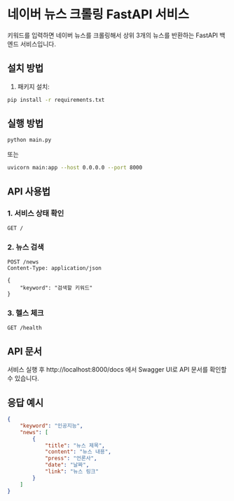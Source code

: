 # 네이버 뉴스 크롤링 FastAPI 서비스

키워드를 입력하면 네이버 뉴스를 크롤링해서 상위 3개의 뉴스를 반환하는 FastAPI 백엔드 서비스입니다.

## 설치 방법

1. 패키지 설치:
```bash
pip install -r requirements.txt
```

## 실행 방법

```bash
python main.py
```

또는

```bash
uvicorn main:app --host 0.0.0.0 --port 8000
```

## API 사용법

### 1. 서비스 상태 확인
```
GET /
```

### 2. 뉴스 검색
```
POST /news
Content-Type: application/json

{
    "keyword": "검색할 키워드"
}
```

### 3. 헬스 체크
```
GET /health
```

## API 문서

서비스 실행 후 http://localhost:8000/docs 에서 Swagger UI로 API 문서를 확인할 수 있습니다.

## 응답 예시

```json
{
    "keyword": "인공지능",
    "news": [
        {
            "title": "뉴스 제목",
            "content": "뉴스 내용",
            "press": "언론사",
            "date": "날짜",
            "link": "뉴스 링크"
        }
    ]
}
```
